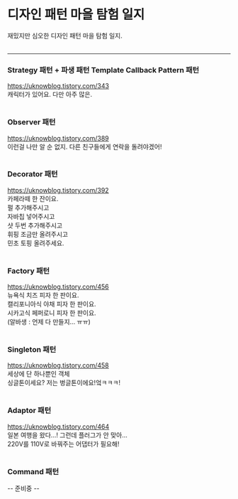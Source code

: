 # 디자인 패턴 마을 탐험 일지

재밌지만 심오한 디자인 패턴 마을 탐험 일지.
<br>
<br>

---

### Strategy 패턴 + 파생 패턴 Template Callback Pattern 패턴 <br>

https://uknowblog.tistory.com/343 <br>
캐릭터가 있어요. 다만 아주 많은. <br>
<br>

### Observer 패턴 <br>

https://uknowblog.tistory.com/389 <br>
이런걸 나만 알 순 없지. 다른 친구들에게 연락을 돌려야겠어! <br>
<br>

### Decorator 패턴 <br>

https://uknowblog.tistory.com/392 <br>
카페라떼 한 잔이요. <br>
펄 추가해주시고 <br>
자바칩 넣어주시고 <br>
샷 두번 추가해주시고 <br>
휘핑 조금만 올려주시고 <br>
민초 토핑 올려주세요. <br>
<br>

### Factory 패턴 <br>

https://uknowblog.tistory.com/456 <br>
뉴욕식 치즈 피자 한 판이요.<br>
캘리포니아식 야채 피자 한 판이요.<br>
시카고식 페퍼로니 피자 한 판이요. <br>
(알바생 : 언제 다 만들지... ㅠㅠ) <br>
<br>

### Singleton 패턴 <br>

https://uknowblog.tistory.com/458 <br>
세상에 단 하나뿐인 객체 <br>
싱글톤이세요? 저는 벙글톤이에요!엌ㅋㅋㅋ! <br>
<br>

### Adaptor 패턴 <br>
https://uknowblog.tistory.com/464 <br>
일본 여행을 왔다...! 그런데 플러그가 안 맞아... <br>
220V를 110V로 바꿔주는 어댑터가 필요해! <br>
<br>

### Command 패턴 <br>

-- 준비중 -- <br>
